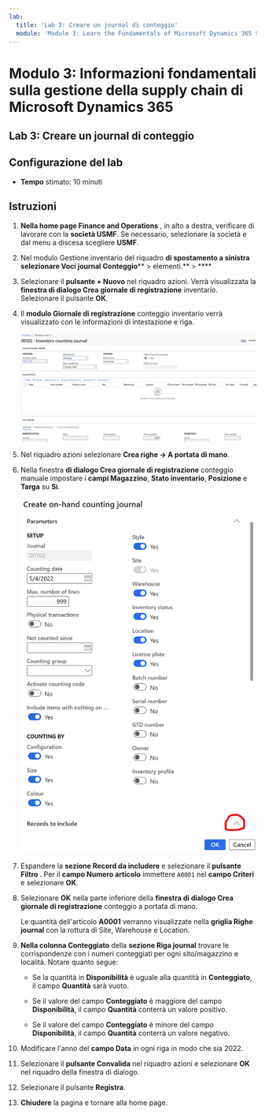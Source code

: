```yaml
---
lab:
  title: 'Lab 3: Creare un journal di conteggio'
  module: 'Module 3: Learn the Fundamentals of Microsoft Dynamics 365 Supply Chain Management'
---
```


# Modulo 3: Informazioni fondamentali sulla gestione della supply chain di Microsoft Dynamics 365

## Lab 3: Creare un journal di conteggio

## Configurazione del lab

   - **Tempo** stimato: 10 minuti

## Istruzioni

1.  **Nella home page Finance and Operations** , in alto a destra, verificare di lavorare con la **società USMF**. Se necessario, selezionare la società e dal menu a discesa scegliere **USMF**. 

2.  Nel modulo Gestione inventario del riquadro **di spostamento a sinistra selezionare **Voci journal Conteggio****** >  elementi.** > **** 

3.  Selezionare il **pulsante + Nuovo** nel riquadro azioni. Verrà visualizzata la **finestra di dialogo Crea giornale di registrazione** inventario. Selezionare il pulsante **OK**. 

4.  Il **modulo Giornale di registrazione** conteggio inventario verrà visualizzato con le informazioni di intestazione e riga. 

    ![Screenshot del modulo Giornale di registrazione di conteggio inventario con le informazioni di intestazione e di dettaglio compilate.](./media/lp-scm-m-002-warehouse-inventory-mgmt-06.png)

5.  Nel riquadro azioni selezionare **Crea righe -&gt; A portata di mano**. 

6.  Nella finestra **di dialogo Crea giornale di registrazione** conteggio manuale impostare i **campi Magazzino**, **Stato inventario**, **Posizione** e **Targa** su **Sì**. 

    ![Screenshot del riquadro Crea giornale di registrazione di conteggio disponibilità con i campi impostati come descritto.](./media/lp-scm-m-002-warehouse-inventory-mgmt-07.png)

7.  Espandere la **sezione Record da includere** e selezionare il **pulsante Filtro** . Per il **campo Numero articolo** immettere `A0001` nel **campo Criteri** e selezionare **OK**. 

8.  Selezionare **OK** nella parte inferiore della **finestra di dialogo Crea giornale di registrazione** conteggio a portata di mano. 

    Le quantità dell'articolo **A0001** verranno visualizzate nella **griglia Righe journal** con la rottura di Site, Warehouse e Location. 

9.  **Nella colonna Conteggiato** della **sezione Riga journal** trovare le corrispondenze con i numeri conteggiati per ogni sito/magazzino e località. Notare quanto segue: 

    - Se la quantità in **Disponibilità** è uguale alla quantità in **Conteggiato**, il campo **Quantità** sarà vuoto. 

    - Se il valore del campo **Conteggiato** è maggiore del campo **Disponibilità**, il campo **Quantità** conterrà un valore positivo. 

    - Se il valore del campo **Conteggiato** è minore del campo **Disponibilità**, il campo **Quantità** conterrà un valore negativo. 

10. Modificare l'anno del **campo Data** in ogni riga in modo che sia 2022. 

11. Selezionare il **pulsante Convalida** nel riquadro azioni e selezionare **OK** nel riquadro della finestra di dialogo. 

12. Selezionare il pulsante **Registra**. 

13. **Chiudere** la pagina e tornare alla home page. 

